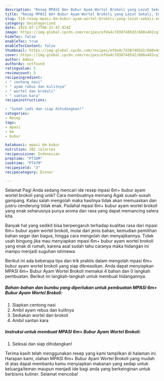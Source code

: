 ```yaml
---
description: "Resep MPASI 6m+ Bubur Ayam Wortel Brokoli yang Lezat Sekali, Enak"
title: "Resep MPASI 6m+ Bubur Ayam Wortel Brokoli yang Lezat Sekali, Enak"
slug: 510-resep-mpasi-6m-bubur-ayam-wortel-brokoli-yang-lezat-sekali-enak
category: Uncategorized
date: 2022-07-17T06:21:47.824Z
image: https://img-global.cpcdn.com/recipes/efda4c7d387485d2/680x482cq70/mpasi-6m-bubur-ayam-wortel-brokoli-foto-resep-utama.jpg
hideToc: false
enableToc: true
enableTocContent: false
thumbnail: https://img-global.cpcdn.com/recipes/efda4c7d387485d2/680x482cq70/mpasi-6m-bubur-ayam-wortel-brokoli-foto-resep-utama.jpg
cover: https://img-global.cpcdn.com/recipes/efda4c7d387485d2/680x482cq70/mpasi-6m-bubur-ayam-wortel-brokoli-foto-resep-utama.jpg
author: Admin
authorAv: notfound
ratingvalue: 5
reviewcount: 5
recipeingredient:
- " centong nasi"
- " ayam rebus dan kulitnya"
- " wortel dan brokoli"
- " santan kara"
recipeinstructions:

- "Sudah jadi dan siap dihidangkan!"
categories:
- Resep
tags:
- mpasi
- 6m
- bubur

katakunci: mpasi 6m bubur 
nutrition: 202 calories
recipecuisine: Indonesian
preptime: "PT38M"
cooktime: "PT47M"
recipeyield: "3"
recipecategory: Dinner

---
```



Selamat Pagi Anda sedang mencari ide resep mpasi 6m+ bubur ayam wortel brokoli yang unik? Cara membuatnya memang Agak susah-susah gampang. Kalau salah mengolah maka hasilnya tidak akan memuaskan dan justru cenderung tidak enak. Padahal mpasi 6m+ bubur ayam wortel brokoli yang enak seharusnya punya aroma dan rasa yang dapat memancing selera kita.


Banyak hal yang sedikit bisa berpengaruh terhadap kualitas rasa dari mpasi 6m+ bubur ayam wortel brokoli, mulai dari jenis bahan, kemudian pemilihan bahan segar dan bagus, hingga cara mengolah dan menyajikannya. Tidak usah bingung jika mau menyiapkan mpasi 6m+ bubur ayam wortel brokoli yang enak di rumah, karena asal sudah tahu caranya maka hidangan ini mampu menjadi suguhan istimewa.




Berikut ini ada beberapa tips dan trik praktis dalam mengolah mpasi 6m+ bubur ayam wortel brokoli yang siap dikreasikan. Anda dapat menyiapkan MPASI 6m+ Bubur Ayam Wortel Brokoli memakai 4 bahan dan 0 langkah pembuatan. Berikut ini langkah-langkah untuk membuat hidangannya.

<!--inarticleads1-->

##### Bahan-bahan dan bumbu yang diperlukan untuk pembuatan MPASI 6m+ Bubur Ayam Wortel Brokoli:

1. Siapkan  centong nasi
1. Ambil  ayam rebus dan kulitnya
1. Sediakan  wortel dan brokoli
1. Ambil  santan kara




<!--inarticleads2-->

##### Instruksi untuk membuat MPASI 6m+ Bubur Ayam Wortel Brokoli:


1. Selesai dan siap dihidangkan!



Terima kasih telah menggunakan resep yang kami tampilkan di halaman ini. Harapan kami, olahan MPASI 6m+ Bubur Ayam Wortel Brokoli yang mudah di atas dapat membantu kamu menyiapkan makanan yang sedap untuk keluarga/teman maupun menjadi ide bagi anda yang berkeinginan untuk berbisnis kuliner. Selamat mencoba!

